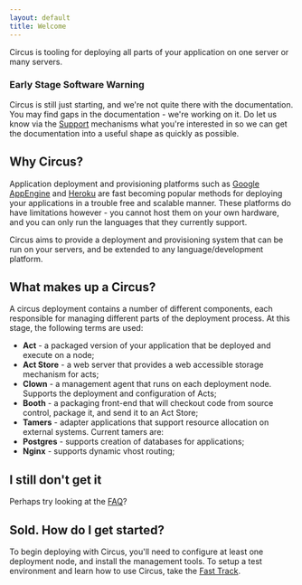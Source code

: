 ```yaml
---
layout: default
title: Welcome
---
```

Circus is tooling for deploying all parts of your application on one server or many servers.

<div class="info">
  <h3>Early Stage Software Warning</h3>
  <p>
    Circus is still just starting, and we're not quite there with the documentation. You may find gaps in
    the documentation - we're working on it. Do let us know via the <a href="/support.html">Support</a> mechanisms
    what you're interested in so we can get the documentation into a useful shape as quickly as possible.
  </p>
</div>


## Why Circus?
Application deployment and provisioning platforms such as <a href="http://code.google.com/appengine/">Google AppEngine</a> and <a href="http://www.heroku.com">Heroku</a> are fast becoming popular methods for deploying your applications in a trouble free and scalable manner. These platforms do have limitations however - you cannot host them on your own hardware, and you can only run the languages that they currently support.

Circus aims to provide a deployment and provisioning system that can be run on your servers, and be extended to any language/development platform.

## What makes up a Circus?
A circus deployment contains a number of different components, each responsible for managing different parts of the deployment process. At this stage, the following terms are used:
 * __Act__ - a packaged version of your application that be deployed and execute on a node;
 * __Act Store__ - a web server that provides a web accessible storage mechanism for acts;
 * __Clown__ - a management agent that runs on each deployment node. Supports the deployment and configuration of Acts;
 * __Booth__ - a packaging front-end that will checkout code from source control, package it, and send it to an Act Store;
 * __Tamers__ - adapter applications that support resource allocation on external systems. Current tamers are:
  * __Postgres__ - supports creation of databases for applications;
  * __Nginx__ - supports dynamic vhost routing;

## I still don't get it
Perhaps try looking at the <a href="/faq.html">FAQ</a>?

## Sold. How do I get started?
To begin deploying with Circus, you'll need to configure at least one deployment node, and install the management tools. To setup a test environment and learn how to use Circus, take the <a href="/docs/fast-track">Fast Track</a>.
